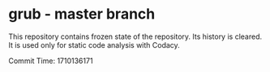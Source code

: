 # grub - master branch

This repository contains frozen state of the repository.
Its history is cleared. It is used only for static code
analysis with Codacy.

Commit Time: 1710136171